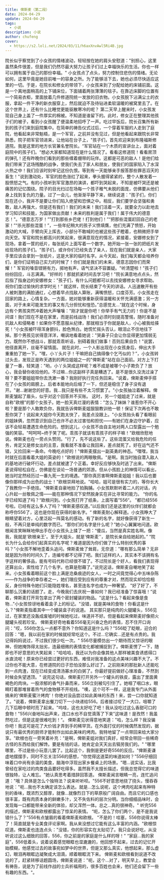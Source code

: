 ```yaml
---
title: 俾斯麦（第二段）
date: 2024-04-29
update: 2024-04-29
tags:
  - 小说
description: 小说
author: chufeng
cover:
  - https://s2.loli.net/2024/03/11/h6axXnvAwl5Ri4B.jpg
---
```

院长似乎察觉到了小女孩的情绪波动，轻轻按在她的肩头安慰道："别担心，这里虽然条件很差，但是我们仍然尽最大努力让孩子们过上幸福快乐的生活。你也一样可以拥有属于自己的那份幸福。"
小女孩点了点头，努力控制住悲伤的情绪。无论如何，这里毕竟是她目前唯一的容身之所。为了能够活下去，她也必须尽快适应这里的一切。于是，在院长和修女的带领下，小女孩来到了分配给她的床铺前面。这是一个离地面稍高的上下铺床位，下面铺着两张薄薄的毯子。在靠近床脚的位置有一个简易衣柜，里面放着几件修道院统一发放的旧衣物。小女孩脱下沾满尘土的衣服，拿起一件干净的新衣服穿上，然后就迫不及待钻进柔软温暖的被窝里去了。在这个世界上，还有什么比睡觉更能驱散寒冷的呢？
第二天早上醒来时，小女孩发现自己身上盖了一件厚实的棉被。不知道是谁留下的。此时，修女正在整理其他孩子们的被子，看到小女孩醒了便温柔地招呼了一声。吃过早饭后，院长召集所有新到的孩子们来到庭院集中。在简单的祷告仪式过后，一个穿着军服的人走到了庭院，他看起来非常魁梧，是一个军官，之前并没有见过，但是他看起来跟院长非常熟悉，院子把军官领进来，让他站在台子上，"孩子们，首先欢迎来到布隆福斯修道院。我是这里的地方长官兼名誉院长。“军官站在一个木质的宣讲台上，面对着庭院中的孩子们。“想必大家都知道现在是什么情况了。看看这修道院！看看房顶的弹孔！还有昨晚你们看到的那些缠着绷带的玩伴。这都是可恶的敌人！是他们给我们带来了这场残酷的战争，使我们失去了家人和朋友，使我们的国家陷入了水深火热之中！我们应该时刻牢记这份仇恨。等到有一天能够亲手报答那些罪恶滔天的畜生！"说到激动处，军官的脸色涨红了起来，拳头握得紧紧的，整个人散发着一股愤怒之气。有的小孩听到军官激昂的演讲，都吓到哭起来，不知是被吓哭还是被痛苦的记忆围绕。院子的目光扫过在场每一个孩子稚气未脱的面庞，仿佛要从他们身上找到复仇的力量。过了一会儿，他渐渐平静下来，继续说道："孩子们，你们现在还小，我并不是要让你们陷入绝望和恐惧之中。相反，我们要学会坚强和勇敢，敌人再强大，但是还有我们！我们的未来！我们活着一天，就要全力以赴地去学习知识和技能，为国家做出贡献！未来的胜利是属于我们！属于伟大的德意志！"。“德意志万岁！”"打到那些乡巴佬！打到他们！”“把那些混蛋赶回自己的老家！”“杀光那些混蛋！”，一些年纪稍大的孩子义愤填膺，他们充满了愤怒，开始激动的大喊，手臂向天上挥去，小部分不敢喊的也被这些孩子瞪着，也稍微把手举向天空。军官和院长都高兴的笑起来，很满意现在的情况，紧接着，安娜修女到了现场，拿着一筐的纸片，每张纸片上面写着一个数字。她开始一张一张的把纸片发给现场的孩子们。“孩子们，或许你们已经失去了亲人，现在我们就是亲人，大家手里应该会拿到一张纸片，这是大家的临时名字。从今天起，我们每天都会培养你们，是你们证明自己实力的时候了！你们就是我们的未来，德意志因你们而荣耀！"
军官的嗓音铿锵有力，掷地有声，语气坚决不容置疑。"听清楚啦！"孩子们纷纷回应，斗志满满。"好样的！那就抓紧时间去学习吧！"院长满意地点点头，然后指了指身边的安娜修女："孩子们，有什么问题都可以去找安娜修女寻求帮助。祝你们度过愉快的求学时光！”
就这样，院长结束了今天的讲话。人迅速散开有些人被刺激的满脸通红，心想着早点找敌人算账，满嘴愤怒，口度芬芳。小女孩走在回家的路上，心情复杂。一方面，她对能够重新获得温暖和关怀充满感激；另一方面，对于未来可能发生的事又有几分担忧和惶恐。”总感觉太...“就在这个时候，身边有个男孩突然冲着她大声嚷嚷："刚才就是你吧！你举手有气无力的！你是不是间谍！我们现在不是在家里，而是前线战场！我们必须时刻提高警惕，随时准备对抗敌人和侵略者！如果你不愿意服从纪律，那就相当于你就是敌人，小心被我给揍死！“小女孩被吓得浑身颤抖，脸色煞白。她慌忙摇头否认，眼泪止不住地往下掉。那个男孩见状得意洋洋，嘲讽地看着她说："哭鼻子只会让你显得更加懦弱无力。既然你不想战斗，那就乖乖听话，别碍着我们做事！否则后果自负！"说罢，他径直离开，丝毫不留情面。
就在此时，一个人影出现在小女孩身后，伸出大手重重拍了她一下。"嘿，小丫头片子！干嘛把自己搞得像个乞丐似的？”，小女孩转过头去，发现正是昨天遇到的两位姐姐之一的"俾斯麦"站在自己面前。对方上下打量了一番，轻笑道："哟，小丫头哭成这样呢？难不成是被哪个小子欺负了？放心，我会替你收拾他的。不过嘛...你这副样子真是糟透了。是不是很久没洗过澡了呀？要不要姐姐带你去洗漱一番？我刚好执行完任务回来。"说着，俾斯麦伸手搭在了小女孩的肩膀上。后者本能地向后缩了一下，但还是稳住了身子没有退开。"谢...谢谢您的好意。我...我只是有些不太习惯罢了。"小女孩抽泣着解释。俾斯麦皱起了眉头，似乎对这个回答并不买账。
这时，另一个姐姐走了过来，就是自称"欧根"的那个女孩子。她一脸天真烂漫的表情："怎么了妹妹？谁惹你不开心啦？要是那个人敢欺负你，我就告诉俾斯麦姐狠狠教训他一顿！保证下次再也不敢惹你哭了！说起来大姐你今天跑太快了，我差点没跟上。"小女孩抬头看了看眼前的姐妹俩，忽然意识到自己也许不必太过害怕和担忧——有她们在身边守护着，应该不会轻易遭遇生命危险的。想到这儿，小女孩不由自主地对两人口型露出一个勉强的笑容。"呵呵呵~终于笑了呢。乖孩子就该有乖孩子的样子嘛！"欧根欣慰地说。俾斯麦也在一旁点头赞同。"行了，先不说这些了。这些混蛋又给我危险的任务，肯定又是修女出的主意，我看就不准备让我回来，差点就死了。好在运气还不错，又捡回来一条命。今晚吃点好的！"俾斯麦摆出一副英勇的神态。"嘿嘿，我当时就在后面看着大姐的英姿的！"欧根说的两眼敬佩。"是啊。我当时独自潜入敌人的基地进行破坏行动，差点就被逮了个正着。幸好反应够快及时逃了出来。"俾斯麦说得轻松自在，仿佛是在谈论一场普通的郊游。但从小孩脸上的神情可以看出，她当时定然经历过一番九死一生的境遇。"那你真厉害啊俾斯麦姐姐！我以后也要像你那样成为出色的战士！"欧根崇拜地说。"哈哈，姐可是很有实力的，等你长大了我教你一手绝技。"俾斯麦自豪地拍了拍胸脯。小女孩默默听着二人的对话，内心升起一丝敬佩之情——能在那种情况下安然脱身实在非比寻常的能力。 
“你的名字已经知道了吗？“欧根问到。小女孩打开了纸条，上面写着”556“。
”都已经556号啦。已经有这么多人了吗？“俾斯麦感叹道。”以后我们还是这里的伙伴们就都会称呼你556了，这也是你现在获得的新名字。“
俾斯麦耐心解释道。小女孩睁大了眼睛望着对方，心里泛起一阵莫名的感动。有了新的名字，就好像获得了新生一般，不再只是单纯的数字而已。“那你们的名字是什么呢？”她小心翼翼地问道。欧根闻言笑眯眯地伸出手在小女孩头上揉了一把：“傻瓜，当然是真实姓名啊。像我，我就是'欧根亲王'。至于大姐头，就是'俾斯麦''，是院长亲自给她起的。”
“院长为什么会给你们起真实的名字呢？难道是因为你们做了什么特别优秀的事吗？”小女孩不解地歪着头追问。俾斯麦耸了耸肩，无奈道："哪有那么简单？无非就是因为待的时间久了，连编号都不记得了吧。我们这样的人，其实本不该拥有名字这样的奢侈品，能有号码代称已经很不错了。不过院长是个好人，看我们表现得还算出众，索性给了几个名字。也算是慰藉了。”说完这话，俾斯麦自嘲地笑了起来。小女孩看着眼前这个脸上满是沧桑痕迹的女人，一时之间竟觉得心中五味杂陈——作为战争的幸存者之一，她们理应受到应有的尊重才对，然而现实却恰恰相反，身份特殊令她们只能隐姓埋名，甚至连名字也成为一种奢望。
"好了好了，不聊那么沉重的话题了。走，今晚我们去庆祝一番如何？我已经准备了惊喜哦！”说着，俾斯麦打开背包拿出了两个密封罐装的物品。"这是什么？看起来像是食物..."小女孩惊讶地看着盒子上的标记。"没错，就是美味的食物！你看这是什么？"俾斯麦指着其中一个罐装盒子的说道。
其实那只是纯肉的火腿罐头，556见过，在家里还没轰成废墟的时候她吃过，味道并不好。但是看起来俾斯麦好像把火腿罐头视若珍宝。
俾斯麦好奇地看着556毫无兴奋之色的表情，忍不住开口询问："哎，556你怎么一点都不意外？你知道这是什么吗？"556眨了眨眼，迎合的回答："嗯，我以前在家的时候就经常吃这个。不过...它确实...还是有点贵的。我记得妈妈说过，不过我们很少吃一次。"
556尽量模仿出一个期待而又惊讶的眼神，但她掩饰得太拙劣，连最细微的表情变化都被捕捉到了。俾斯麦愣了一下，随即也不好意思的大笑起来："哈哈哈，我还以为你会像其他人那样被美食诱惑得口水直流呢！原来你已经尝过更好的东西，难怪对我准备的这点美味兴趣不大了。不过你也不能大意，在修道院的日子恐怕没那么好过了。之前刚来的那批新人还能吃到一点肉渣，现在已经变成清汤寡水的白粥了。你最好提前做好心理准备，不然到时候会失望透顶。"
说完这句话，俾斯麦打开另外一个罐头的铁皮，露出了里面黄褐色的肉块。一股浓郁的香气扑鼻而来，556立刻被勾引住了。她咽了咽口水，眼睛盯着那堆冒着热气的食物移不开视线。"噢，这个可不一样，这是我专门从外面搞来的'俾斯麦蜜汁烤肉'！你绝对没品尝过如此美味的东西！来，尝一口你就知道了。"说着，俾斯麦拿出餐刀切下一小块递给556。后者接过咬了一大口，咀嚼了几下后眼中顿时亮了起来。"呜哇，这也太好吃了吧！我从没吃过这么香甜可口的食物！"556兴奋地叫出声来，连口水也不自觉滴落了下来”这味道！是孜然！我虽然吃过，但是这是很难吃到！“。 俾斯麦见状得意地笑道："哈，怎么样？我没骗你吧！我这可是花了大价钱才弄到手的稀罕货。在外面打仗的时候偶然发现的，据说只有最优秀的厨师才能制作出如此美味的烤肉。我特地留了一点带回来给大家分享。"欧根也在一旁笑着补充："是啊，俾斯麦姐对我们真好，经常会带回一些稀奇古怪的东西给我们解馋。要是有钱的话，她肯定会天天出去犒劳我们的。"
"哪里哪里，不过是些小玩意儿罢了。比起这个，我倒是更好奇556的反应。"俾斯麦谦虚地摆摆手，同时不忘关注556的感想，"你觉得这道菜的味道如何？"556仔细回味着口中尚有余温的美食，脑海中浮现出家乡餐桌上的场景。"嗯...说实话，比我曾经在家吃过的肉类食品要好吃得多。虽然我不太擅长描述，但我总觉得它的味道很独特，让人难忘。"她认真思考着措辞回答道。
俾斯麦闻言眼睛一亮，连忙追问道："哦？具体是怎么个独特法？说来听听呗。"556不好意思地挠了挠头，慢吞吞地说："呃...我也不太确定该怎么表达。就是...怎么说呢，这个烤肉吃起来有种特别的香味，既浓烈又醇厚，就像...就像烈日下的草原般广阔自由。而且它的口感也很丰富，既有肉质本身的鲜嫩多汁，又不失佐料的层次分明。当你细细品味时，会发现每一口都能带来全新的体验，却又浑然一体。总之...真的很神奇。"
听完556的描述，俾斯麦和欧根都露出了惊呆的表情。
“呃，怎么了你们两个，是不是我说错什么了？”556有点皱眉的看着俾斯麦和欧根。
"不是的！哇塞，556你说得太棒了！简直就是专业美食评论家啊。我从来没想过它能有这么丰富的内涵。"欧根惊叹道。俾斯麦也连连点头："没错，你的形容实在太贴切了。我只会说好吃，从没听说过这么细致的回答，556，你之前是的家庭是什么样的呀！"
“家庭...我的家庭”，556低着头，说着说着感觉眼眶也湿漉漉的，他回想不起来，过去的记忆开始模糊，他感觉过去的故事宛如梦中的世界，但是又那么真实，他想起来，那么虚幻，眼泪再眼眶边凝聚成大泪滴，顺着眼眶流下来。
俾斯麦和欧根看到说道不改说的了，赶紧转移话题圆场，俾斯麦说道："呃，这个...对了，明天早上，教堂会有祷告，说是为了前线作战的士兵祈福用的，很多百姓也会来，他们还会留下一些有趣的东西。"。 